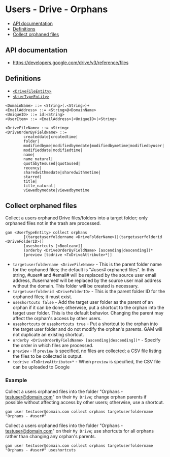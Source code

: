 # Users - Drive - Orphans
- [API documentation](#api-documentation)
- [Definitions](#definitions)
- [Collect orphaned files](#collect-orphaned-files)

## API documentation
* https://developers.google.com/drive/v3/reference/files

## Definitions
* [`<DriveFileEntity>`](Drive-File-Selection)
* [`<UserTypeEntity>`](Collections-of-Users)

```
<DomainName> ::= <String>(.<String>)+
<EmailAddress> ::= <String>@<DomainName>
<UniqueID> ::= id:<String>
<UserItem> ::= <EmailAddress>|<UniqueID>|<String>

<DriveFileName> ::= <String>
<DriveOrderByFieldName> ::=
        createddate|createdtime|
        folder|
        modifiedbyme|modifiedbymedate|modifiedbymetime|modifiedbyuser|
        modifieddate|modifiedtime|
        name|
        name_natural|
        quotabytesused|quotaused|
        recency|
        sharedwithmedate|sharedwithmetime|
        starred|
        title|
        title_natural|
        viewedbymedate|viewedbymetime
```
## Collect orphaned files
Collect a users orphaned Drive files/folders into a target folder; only orphaned files not in the trash are processed.
```
gam <UserTypeEntity> collect orphans
        [(targetuserfoldername <DriveFolderName>)|(targetuserfolderid <DriveFolderID>)]
        [useshortcuts [<Boolean>]]
        (orderby <DriveOrderByFieldName> [ascending|descending])*
        [preview [todrive <ToDriveAttribute>*]]
```
* `targetuserfoldername <DriveFileName>` - This is the parent folder name for the orphaned files; the default is "#user# orphaned files". In this string, #user# and #email# will be replaced by the source user email address, #username# will be replaced by the source user mail address without the domain. This folder will be created is necessary.
* `targetuserfolderid <DriveFolderID>` - This is the parent folder ID for the orphaned files; it must exist.
* `useshortcuts false` - Add the target user folder as the parent of an orphan if it can be done; otherwise, put a shortcut to the orphan into the target user folder. This is the default behavior. Changing the parent may affect the orphan's access by other users.
* `useshortcuts` or `useshortcuts true` - Put a shortcut to the orphan into the target user folder and do not modify the orphan's parents. GAM will not duplicate an existing shortcut.
* `orderby <DriveOrderByFieldName> [ascending|descending])*` - Specify the order in which files are processed.
* `preview` - If `preview` is specified, no files are collected; a CSV file listing the files to be collected is output.
* `todrive <ToDriveAttribute>*` - When `preview` is specified, the CSV file can be uploaded to Google

### Example
Collect a users orphaned files into the folder "Orphans - testuser@domain.com" on their `My Drive`; change orphan parents if possible without affecting access by other users;
otherwise, use a shortcut.
```
gam user testuser@domain.com collect orphans targetuserfoldername "Orphans - #user#"
```

Collect a users orphaned files into the folder "Orphans - testuser@domain.com" on their `My Drive`; use shortcuts for all orphans rather than changing any orphan's parents.
```
gam user testuser@domain.com collect orphans targetuserfoldername "Orphans - #user#" useshortcuts
```
